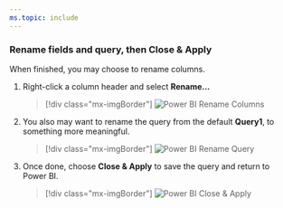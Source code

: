 ```yaml
---
ms.topic: include
---
```


### Rename fields and query, then Close & Apply

When finished, you may choose to rename columns.

1.  Right-click a column header and select **Rename...**

    > [!div class="mx-imgBorder"]
    > ![Power BI Rename Columns](/azure/devops/report/powerbi/media/powerbi-rename-columns.png)

1.  You also may want to rename the query from the default **Query1**, to something more meaningful.

    > [!div class="mx-imgBorder"]
    > ![Power BI Rename Query](/azure/devops/report/powerbi/media/powerbi-rename-query.png)

1.  Once done, choose **Close & Apply** to save the query and return to Power BI.

    > [!div class="mx-imgBorder"]
    > ![Power BI Close & Apply](/azure/devops/report/powerbi/media/powerbi-close-apply.png)
